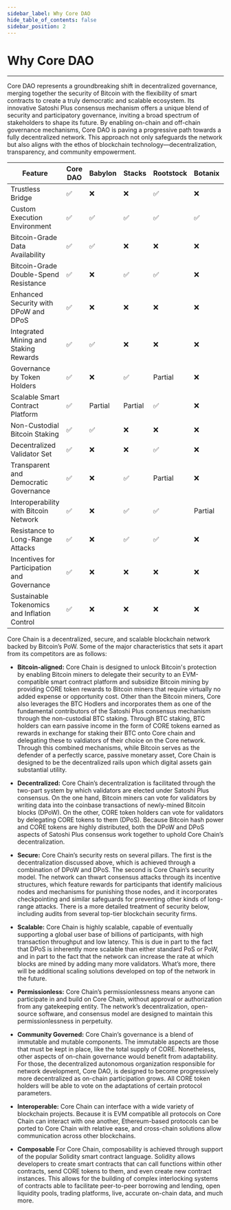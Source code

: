 ```yaml
---
sidebar_label: Why Core DAO
hide_table_of_contents: false
sidebar_position: 2
---
```


# Why Core DAO 
---

Core DAO represents a groundbreaking shift in decentralized governance, merging together the security of Bitcoin with the flexibility of smart contracts to create a truly democratic and scalable ecosystem. Its innovative Satoshi Plus consensus mechanism offers a unique blend of security and participatory governance, inviting a broad spectrum of stakeholders to shape its future. By enabling on-chain and off-chain governance mechanisms, Core DAO is paving a progressive path towards a fully decentralized network. This approach not only safeguards the network but also aligns with the ethos of blockchain technology—decentralization, transparency, and community empowerment. 


| Feature                                      | Core DAO       | Babylon        | Stacks         | Rootstock      | Botanix        | Sovereign Rollup |
|----------------------------------------------|----------------|----------------|----------------|----------------|----------------|------------------|
| Trustless Bridge                             | ✅             | ❌             | ❌             | ✅             | ❌             | ❌               |
| Custom Execution Environment                 | ✅             | ✅             | ✅             | ✅             | ✅             | ✅               |
| Bitcoin-Grade Data Availability              | ✅             | ✅             | ❌             | ❌             | ❌             | ✅               |
| Bitcoin-Grade Double-Spend Resistance        | ✅             | ❌             | ✅             | ✅             | ❌             | ❌               |
| Enhanced Security with DPoW and DPoS         | ✅             | ❌             | ❌             | ❌             | ❌             | ❌               |
| Integrated Mining and Staking Rewards        | ✅             | ✅             | ❌             | ❌             | ❌             | ❌               |
| Governance by Token Holders                  | ✅             | ❌             | ✅             | Partial        | ❌             | Partial          |
| Scalable Smart Contract Platform             | ✅             | Partial        | Partial        | ✅             | ❌             | ✅               |
| Non-Custodial Bitcoin Staking                | ✅             | ✅             | ❌             | ❌             | ❌             | ❌               |
| Decentralized Validator Set                  | ✅             | ❌             | ❌             | ✅             | ❌             | ✅               |
| Transparent and Democratic Governance        | ✅             | ❌             | ✅             | Partial        | ❌             | ❌               |
| Interoperability with Bitcoin Network        | ✅             | ❌             | ✅             | ✅             | Partial        | ❌               |
| Resistance to Long-Range Attacks             | ✅             | ❌             | ✅             | ✅             | ❌             | ❌               |
| Incentives for Participation and Governance  | ✅             | ❌             | ❌             | ❌             | ❌             | ❌               |
| Sustainable Tokenomics and Inflation Control | ✅             | ❌             | ❌             | ❌             | ❌             | ❌               |


Core Chain is a decentralized, secure, and scalable blockchain network backed by Bitcoin’s PoW. Some of the major characteristics that sets it apart from its competitors are as follows:

* **Bitcoin-aligned:**  Core Chain is designed to unlock Bitcoin's protection by enabling Bitcoin miners to delegate their security to an EVM-compatible smart contract platform and subsidize Bitcoin mining by providing CORE token rewards to Bitcoin miners that require virtually no added expense or opportunity cost. Other than the Bitcoin miners, Core also leverages the BTC Hodlers and incorporates them as one of the fundamental contributors of the Satoshi Plus consensus mechanism through the non-custodial BTC staking. Through BTC staking, BTC holders can earn passive income in the form of CORE tokens earned as rewards in exchange for staking their BTC onto Core chain and delegating these to valdiators of their choice on the Core network. Through this combined mechanisms, while Bitcoin serves as the defender of a perfectly scarce, passive monetary asset, Core Chain is designed to be the decentralized rails upon which digital assets gain substantial utility.

* **Decentralized:** Core Chain’s decentralization is facilitated through the two-part system by which validators are elected under Satoshi Plus consensus. On the one hand, Bitcoin miners can vote for validators by writing data into the coinbase transactions of newly-mined Bitcoin blocks (DPoW). On the other, CORE token holders can vote for validators by delegating CORE tokens to them (DPoS). Because Bitcoin hash power and CORE tokens are highly distributed, both the DPoW and DPoS aspects of Satoshi Plus consensus work together to uphold Core Chain’s decentralization.

* **Secure:** Core Chain’s security rests on several pillars. The first is the decentralization discussed above, which is achieved through a combination of DPoW and DPoS. The second is Core Chain’s security model. The network can thwart consensus attacks through its incentive structures, which feature rewards for participants that identify malicious nodes and mechanisms for punishing those nodes, and it incorporates checkpointing and similar safeguards for preventing other kinds of long-range attacks. There is a more detailed treatment of security below, including audits from several top-tier blockchain security firms.

* **Scalable:** Core Chain is highly scalable, capable of eventually supporting a global user base of billions of participants, with high transaction throughput and low latency. This is due in part to the fact that DPoS is inherently more scalable than either standard PoS or PoW, and in part to the fact that the network can increase the rate at which blocks are mined by adding many more validators. What’s more, there will be additional scaling solutions developed on top of the network in the future.

* **Permissionless:** Core Chain’s permissionlessness means anyone can participate in and build on Core Chain, without approval or authorization from any gatekeeping entity. The network’s decentralization, open-source software, and consensus model are designed to maintain this permissionlessness in perpetuity.

* **Community Governed:** Core Chain’s governance is a blend of immutable and mutable components. The immutable aspects are those that must be kept in place, like the total supply of CORE. Nonetheless, other aspects of on-chain governance would benefit from adaptability. For those, the decentralized autonomous organization responsible for network development, Core DAO, is designed to become progressively more decentralized as on-chain participation grows. All CORE token holders will be able to vote on the adaptations of certain protocol parameters.

* **Interoperable:** Core Chain can interface with a wide variety of blockchain projects. Because it is EVM compatible all protocols on Core Chain can interact with one another, Ethereum-based protocols can be ported to Core Chain with relative ease, and cross-chain solutions allow communication across other blockchains.

* **Composable** For Core Chain, composability is achieved through support of the popular Solidity smart contract language. Solidity allows developers to create smart contracts that can call functions within other contracts, send CORE tokens to them, and even create new contract instances. This allows for the building of complex interlocking systems of contracts able to facilitate peer-to-peer borrowing and lending, open liquidity pools, trading platforms, live, accurate on-chain data, and much more.